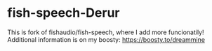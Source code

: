 # fish-speech-Derur

This is fork of fishaudio/fish-speech, where I add more funcionatily!                             
Additional information is on my boosty: https://boosty.to/dreammine
